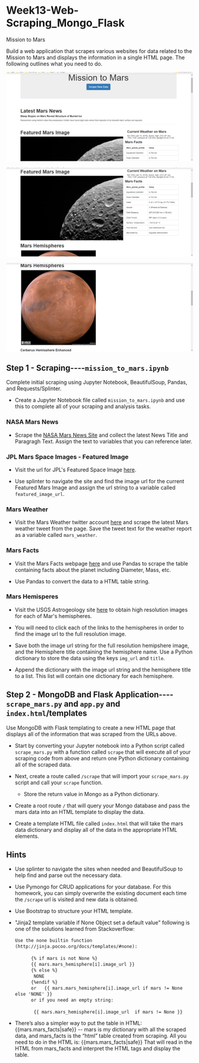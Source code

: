 # Week13-Web-Scraping_Mongo_Flask
 
 Mission to Mars

Build a web application that scrapes various websites for data related to the Mission to Mars and displays the information in a single HTML page. The following outlines what you need to do.


![picture](Image/mission_to_mars.png)


![picture](Image/weatherMars.png)


![picture](Image/imageMars.png)



## Step 1 - Scraping----`mission_to_mars.ipynb` 

Complete  initial scraping using Jupyter Notebook, BeautifulSoup, Pandas, and Requests/Splinter.

* Create a Jupyter Notebook file called `mission_to_mars.ipynb` and use this to complete all of your scraping and analysis tasks. 

### NASA Mars News

* Scrape the [NASA Mars News Site](https://mars.nasa.gov/news/) and collect the latest News Title and Paragragh Text. Assign the text to variables that you can reference later.

### JPL Mars Space Images - Featured Image

* Visit the url for JPL's Featured Space Image [here](https://www.jpl.nasa.gov/spaceimages/?search=&category=Mars).

* Use splinter to navigate the site and find the image url for the current Featured Mars Image and assign the url string to a variable called `featured_image_url`.

### Mars Weather

* Visit the Mars Weather twitter account [here](https://twitter.com/marswxreport?lang=en) and scrape the latest Mars weather tweet from the page. Save the tweet text for the weather report as a variable called `mars_weather`.

### Mars Facts

* Visit the Mars Facts webpage [here](http://space-facts.com/mars/) and use Pandas to scrape the table containing facts about the planet including Diameter, Mass, etc.

* Use Pandas to convert the data to a HTML table string.

### Mars Hemisperes

* Visit the USGS Astrogeology site [here](https://astrogeology.usgs.gov/search/results?q=hemisphere+enhanced&k1=target&v1=Mars) to obtain high resolution images for each of Mar's hemispheres.

* You will need to click each of the links to the hemispheres in order to find the image url to the full resolution image.

* Save both the image url string for the full resolution hemipshere image, and the Hemisphere title containing the hemisphere name. Use a Python dictionary to store the data using the keys `img_url` and `title`.

* Append the dictionary with the image url string and the hemisphere title to a list. This list will contain one dictionary for each hemisphere.

## Step 2 - MongoDB and Flask Application----`scrape_mars.py` and `app.py` and  `index.html`/templates

Use MongoDB with Flask templating to create a new HTML page that displays all of the information that was scraped from the URLs above.

* Start by converting your Jupyter notebook into a Python script called `scrape_mars.py` with a function called `scrape` that will execute all of your scraping code from above and return one Python dictionary containing all of the scraped data.

* Next, create a route called `/scrape` that will import your `scrape_mars.py` script and call your `scrape` function.

  * Store the return value in Mongo as a Python dictionary.

* Create a root route `/` that will query your Mongo database and pass the mars data into an HTML template to display the data.

* Create a template HTML file called `index.html` that will take the mars data dictionary and display all of the data in the appropriate HTML elements. 


## Hints

* Use splinter to navigate the sites when needed and BeautifulSoup to help find and parse out the necessary data.

* Use Pymongo for CRUD applications for your database. For this homework, you can simply overwrite the existing document each time the `/scrape` url is visited and new data is obtained.

* Use Bootstrap to structure your HTML template.

*  "Jinja2 template variable if None Object set a default value" following is one of the solutions learned from Stackoverflow:
    
       Use the none builtin function (http://jinja.pocoo.org/docs/templates/#none):

             {% if mars is not None %}   
             {{ mars.mars_hemisphere[i].image_url }}
             {% else %}
              NONE
             {%endif %}
             or   {{ mars.mars_hemisphere[i].image_url if mars != None else 'NONE' }}
             or if you need an empty string:

              {{ mars.mars_hemisphere[i].image_url  if mars != None }}

*  There’s also a simpler way to put the table in HTML: {{mars.mars_facts|safe}} -- mars is my dictionary with all the scraped data, and mars_facts is the “html” table created from scraping. All you need to do in the HTML is: {{mars.mars_facts|safe}} That will read in the HTML from mars_facts and interpret the HTML tags and display the table. 
